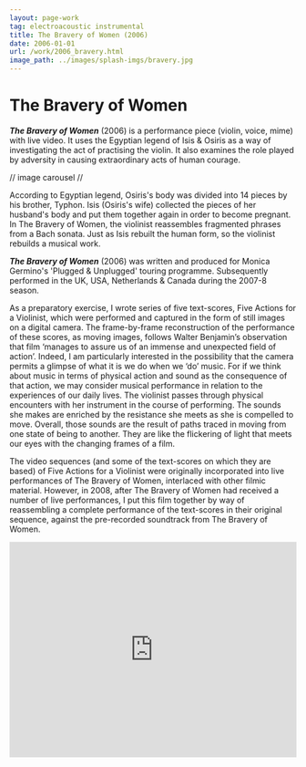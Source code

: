 ```yaml
---
layout: page-work
tag: electroacoustic instrumental
title: The Bravery of Women (2006)
date: 2006-01-01
url: /work/2006_bravery.html
image_path: ../images/splash-imgs/bravery.jpg
---
```

# The Bravery of Women

_**The Bravery of Women**_ (2006) is a performance piece (violin, voice, mime) with live video. It uses the Egyptian legend of Isis & Osiris as a way of investigating the act of practising the violin. It also examines the role played by adversity in causing extraordinary acts of human courage.

// image carousel //

According to Egyptian legend, Osiris's body was divided into 14 pieces by his brother, Typhon. Isis (Osiris's wife) collected the pieces of her husband's body and put them together again in order to become pregnant. In The Bravery of Women, the violinist reassembles fragmented phrases from a Bach sonata. Just as Isis rebuilt the human form, so the violinist rebuilds a musical work.

_**The Bravery of Women**_ (2006) was written and produced for Monica Germino's 'Plugged & Unplugged' touring programme. Subsequently performed in the UK, USA, Netherlands & Canada during the 2007-8 season.

As a preparatory exercise, I wrote series of five text-scores, Five Actions for a Violinist, which were performed and captured in the form of still images on a digital camera. The frame-by-frame reconstruction of the performance of these scores, as moving images, follows Walter Benjamin’s observation that film ‘manages to assure us of an immense and unexpected field of action’. Indeed, I am particularly interested in the possibility that the camera permits a glimpse of what it is we do when we ‘do’ music. For if we think about music in terms of physical action and sound as the consequence of that action, we may consider musical performance in relation to the experiences of our daily lives. The violinist passes through physical encounters with her instrument in the course of performing. The sounds she makes are enriched by the resistance she meets as she is compelled to move. Overall, those sounds are the result of paths traced in moving from one state of being to another. They are like the flickering of light that meets our eyes with the changing frames of a film.

The video sequences (and some of the text-scores on which they are based) of Five Actions for a Violinist were originally incorporated into live performances of The Bravery of Women, interlaced with other filmic material. However, in 2008, after The Bravery of Women had received a number of live performances, I put this film together by way of reassembling a complete performance of the text-scores in their original sequence, against the pre-recorded soundtrack from The Bravery of Women.

<div style="padding:75% 0 0 0;position:relative;"><iframe src="https://player.vimeo.com/video/55159408?title=0&byline=0&portrait=0" style="position:absolute;top:0;left:0;width:100%;height:100%;" frameborder="0" allow="autoplay; fullscreen" allowfullscreen></iframe></div><script src="https://player.vimeo.com/api/player.js"></script>
